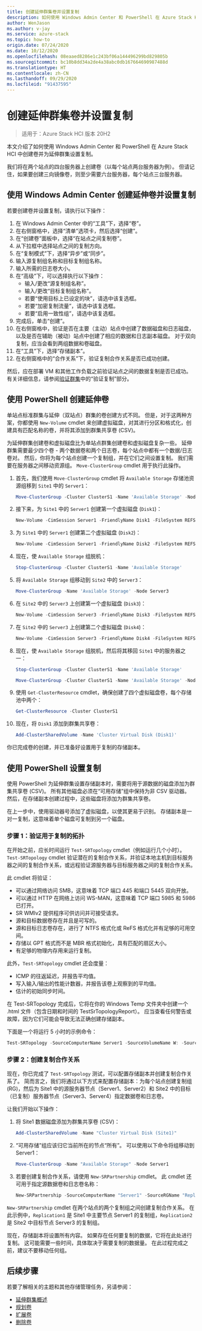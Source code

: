 ```yaml
---
title: 创建延伸群集卷并设置复制
description: 如何使用 Windows Admin Center 和 PowerShell 在 Azure Stack HCI 中创建卷并为延伸群集设置复制。
author: WenJason
ms.author: v-jay
ms.service: azure-stack
ms.topic: how-to
origin.date: 07/24/2020
ms.date: 10/12/2020
ms.openlocfilehash: 08eaaed8286e1c243bf06a144496299bd829805b
ms.sourcegitcommit: bc10b8dd34a2de4a38abc0db167664690987488d
ms.translationtype: HT
ms.contentlocale: zh-CN
ms.lasthandoff: 09/29/2020
ms.locfileid: "91437595"
---
```

# <a name="create-stretched-cluster-volumes-and-set-up-replication"></a>创建延伸群集卷并设置复制

> 适用于：Azure Stack HCI 版本 20H2

本文介绍了如何使用 Windows Admin Center 和 PowerShell 在 Azure Stack HCI 中创建卷并为延伸群集设置复制。

我们将在两个站点的四台服务器上创建卷（以每个站点两台服务器为例）。 但请记住，如果要创建三向镜像卷，则至少需要六台服务器，每个站点三台服务器。

## <a name="stretched-volumes-and-replication-using-windows-admin-center"></a>使用 Windows Admin Center 创建延伸卷并设置复制

若要创建卷并设置复制，请执行以下操作：

1. 在 Windows Admin Center 中的“工具”下，选择“卷”。
1. 在右侧窗格中，选择“清单”选项卡，然后选择“创建”。
1. 在“创建卷”面板中，选择“在站点之间复制卷”。
1. 从下拉框中选择站点之间的复制方向。
1. 在“复制模式”下，选择“异步”或“同步”。
1. 输入源复制组名称和目标复制组名称。
1. 输入所需的日志卷大小。
1. 在“高级”下，可以选择执行以下操作：
     - 输入/更改“源复制组名称”。
     - 输入/更改“目标复制组名称”。
     - 若要“使用目标上已设定的块”，请选中该复选框。
     - 若要“加密复制流量”，请选中该复选框。
     - 若要“启用一致性组”，请选中该复选框。
1. 完成后，单击“创建”。
1. 在右侧窗格中，验证是否在主要（主动）站点中创建了数据磁盘和日志磁盘，以及是否在辅助（被动）站点中创建了相应的数据和日志副本磁盘。 对于双向复制，应当会看到两组数据和卷磁盘。
1. 在“工具”下，选择“存储副本”。
1. 在右侧窗格中的“合作关系”下，验证复制合作关系是否已成功创建。

然后，应在部署 VM 和其他工作负载之前验证站点之间的数据复制是否已成功。 有关详细信息，请参阅[验证群集](../deploy/validate.md)中的“验证复制”部分。

## <a name="create-stretched-volumes-using-powershell"></a>使用 PowerShell 创建延伸卷

单站点标准群集与延伸（双站点）群集的卷创建方式不同。 但是，对于这两种方案，你都使用 `New-Volume` cmdlet 来创建虚拟磁盘，对其进行分区和格式化，创建具有匹配名称的卷，并将其添加到群集共享卷 (CSV)。

为延伸群集创建卷和虚拟磁盘比为单站点群集创建卷和虚拟磁盘复杂一些。 延伸群集需要最少四个卷 - 两个数据卷和两个日志卷，每个站点中都有一个数据/日志卷对。 然后，你将为每个站点创建一个复制组，并在它们之间设置复制。 我们需要在服务器之间移动资源组。 `Move-ClusterGroup` cmdlet 用于执行此操作。

1. 首先，我们使用 `Move-ClusterGroup` cmdlet 将 `Available Storage` 存储池资源组移到 `Site1` 中的 `Server1`：

    ```powershell
    Move-ClusterGroup -Cluster ClusterS1 -Name 'Available Storage' -Node Server1
    ```

1. 接下来，为 `Site1` 中的 `Server1` 创建第一个虚拟磁盘 (`Disk1`)：

    ```powershell
    New-Volume -CimSession Server1 -FriendlyName Disk1 -FileSystem REFS -DriveLetter F -ResiliencySettingName Mirror -Size 10GB -StoragePoolFriendlyName "Storage Pool for Site 1"
    ```

1. 为 `Site1` 中的 `Server1` 创建第二个虚拟磁盘 (`Disk2`)：

    ```powershell
    New-Volume -CimSession Server1 -FriendlyName Disk2 -FileSystem REFS -DriveLetter G -ResiliencySettingName Mirror -Size 10GB -StoragePoolFriendlyName "Storage Pool for Site 1"
    ```

1. 现在，使 `Available Storage` 组脱机：

    ```powershell
    Stop-ClusterGroup -Cluster ClusterS1 -Name 'Available Storage'
    ```

1. 将 `Available Storage` 组移动到 `Site2` 中的 `Server3`：

    ```powershell
    Move-ClusterGroup -Name 'Available Storage' -Node Server3
    ```

1. 在 `Site2` 中的 `Server3` 上创建第一个虚拟磁盘 (`Disk3`)：

    ```powershell
    New-Volume -CimSession Server3 -FriendlyName Disk3 -FileSystem REFS -DriveLetter H -ResiliencySettingName Mirror -Size 10GB -StoragePoolFriendlyName "Storage Pool for Site 2"
    ```

1. 在 `Site2` 中的 `Server3` 上创建第二个虚拟磁盘 (`Disk4`)：

    ```powershell
    New-Volume -CimSession Server3 -FriendlyName Disk4 -FileSystem REFS -DriveLetter I -ResiliencySettingName Mirror -Size 10GB -StoragePoolFriendlyName "Storage Pool for Site 2"
    ```

1. 现在，使 `Available Storage` 组脱机，然后将其移回 `Site1` 中的服务器之一：

    ```powershell
    Stop-ClusterGroup -Cluster ClusterS1 -Name 'Available Storage'
    ```

    ```powershell
    Move-ClusterGroup -Cluster ClusterS1 -Name 'Available Storage' -Node Server1
    ```

1. 使用 `Get-ClusterResource` cmdlet，确保创建了四个虚拟磁盘卷，每个存储池中两个：

    ```powershell
    Get-ClusterResource -Cluster ClusterS1
    ```

1. 现在，将 `Disk1` 添加到群集共享卷：

    ```powershell
    Add-ClusterSharedVolume -Name 'Cluster Virtual Disk (Disk1)'
    ```

你已完成卷的创建，并已准备好设置用于复制的存储副本。

## <a name="set-up-replication-using-powershell"></a>使用 PowerShell 设置复制

使用 PowerShell 为延伸群集设置存储副本时，需要将用于源数据的磁盘添加为群集共享卷 (CSV)。 所有其他磁盘必须在“可用存储”组中保持为非 CSV 驱动器。 然后，在存储副本创建过程中，这些磁盘将添加为群集共享卷。

在上一步中，使用驱动器号添加了虚拟磁盘，以使其更易于识别。 存储副本是一对一复制，这意味着单个磁盘可复制到另一个磁盘。

### <a name="step-1-validate-the-topology-for-replication"></a>步骤 1：验证用于复制的拓扑

在开始之前，应长时间运行 `Test-SRTopology` cmdlet（例如运行几个小时）。 `Test-SRTopology` cmdlet 验证潜在的复制合作关系，并验证本地主机到目标服务器之间的复制合作关系，或远程验证源服务器与目标服务器之间的复制合作关系。

此 cmdlet 将验证：

- 可以通过网络访问 SMB，这意味着 TCP 端口 445 和端口 5445 双向开放。
- 可以通过 HTTP 在网络上访问 WS-MAN，这意味着 TCP 端口 5985 和 5986 已打开。
- SR WMIv2 提供程序可供访问并可接受请求。
- 源和目标数据卷存在并且是可写的。
- 源和目标日志卷存在，进行了 NTFS 格式化或 ReFS 格式化并有足够的可用空间。
- 存储以 GPT 格式而不是 MBR 格式初始化，具有匹配的扇区大小。
- 有足够的物理内存用来运行复制。

此外，`Test-SRTopology` cmdlet 还会度量：

- ICMP 的往返延迟，并报告平均值。
- 写入输入/输出的性能计数器，并报告该卷上观察到的平均值。
- 估计的初始同步时间。

在 Test-SRTopology 完成后，它将在你的 Windows Temp 文件夹中创建一个 .html 文件（包含日期和时间的 TestSrTopologyReport）。 应当查看任何警告或故障，因为它们可能会导致无法正确创建存储副本。

下面是一个将运行 5 小时的示例命令：

```powershell
Test-SRTopology -SourceComputerName Server1 -SourceVolumeName W: -SourceLogVolumeName X: -DestinationComputerName Server3 -DestinationVolumeName Y: -DestinationLogVolumeName Z: -DurationInMinutes 300 -ResultPath c:\temp
```

### <a name="step-2-create-the-replication-partnership"></a>步骤 2：创建复制合作关系

现在，你已完成了 `Test-SRTopology` 测试，可以配置存储副本并创建复制合作关系了。 简而言之，我们将通过以下方式来配置存储副本：为每个站点创建复制组 (RG)，然后为 Site1 中的源服务器节点（Server1、Server2）和 Site2 中的目标（已复制）服务器节点（Server3、Server4）指定数据卷和日志卷。

让我们开始以下操作：

1. 将 Site1 数据磁盘添加为群集共享卷 (CSV)：

   ```powershell
   Add-ClusterSharedVolume -Name "Cluster Virtual Disk (Site1)"
   ```

1. “可用存储”组应该归它当前所在的节点“所有”。 可以使用以下命令将组移动到 Server1：

   ```powershell
   Move-ClusterGroup -Name "Available Storage" -Node Server1
   ```

1. 若要创建复制合作关系，请使用 `New-SRPartnership` cmdlet。 此 cmdlet 还可用于指定源数据卷和日志卷名称：

   ```powershell
   New-SRPartnership -SourceComputerName "Server1" -SourceRGName "Replication1" -SourceVolumeName "C:\ClusterStorage\Disk1\" -SourceLogVolumeName "G:" -DestinationComputerName "Server3" -DestinationRGName "Replication2" -DestinationVolumeName "H:" -DestinationLogVolumeName "I:"
   ```

`New-SRPartnership` cmdlet 在两个站点的两个复制组之间创建复制合作关系。 在此示例中，`Replication1` 是 Site1 中主要节点 Server1 的复制组，`Replication2` 是 Site2 中目标节点 Server3 的复制组。

现在，存储副本将设置所有内容。 如果存在任何要复制的数据，它将在此处进行复制。 这可能需要一些时间，具体取决于需要复制的数据量。 在此过程完成之前，建议不要移动任何组。

## <a name="next-steps"></a>后续步骤

若要了解相关的主题和其他存储管理任务，另请参阅：

- [延伸群集概述](../concepts/stretched-clusters.md)
- [规划卷](../concepts/plan-volumes.md)
- [扩展卷](extend-volumes.md)
- [删除卷](delete-volumes.md)
